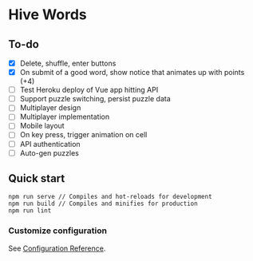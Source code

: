 # Hive Words

## To-do

- [x] Delete, shuffle, enter buttons
- [x] On submit of a good word, show notice that animates up with points (+4)
- [ ] Test Heroku deploy of Vue app hitting API
- [ ] Support puzzle switching, persist puzzle data
- [ ] Multiplayer design
- [ ] Multiplayer implementation
- [ ] Mobile layout
- [ ] On key press, trigger animation on cell
- [ ] API authentication
- [ ] Auto-gen puzzles

## Quick start

```
npm run serve // Compiles and hot-reloads for development
npm run build // Compiles and minifies for production
npm run lint
```

### Customize configuration
See [Configuration Reference](https://cli.vuejs.org/config/).
